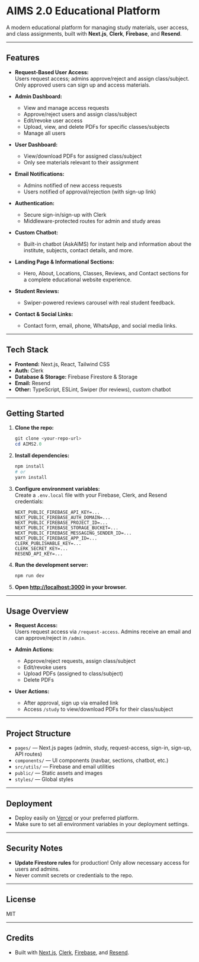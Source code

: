 
# AIMS 2.0 Educational Platform

A modern educational platform for managing study materials, user access, and class assignments, built with **Next.js**, **Clerk**, **Firebase**, and **Resend**.

---

## Features


- **Request-Based User Access:**  
  Users request access; admins approve/reject and assign class/subject. Only approved users can sign up and access materials.

- **Admin Dashboard:**  
  - View and manage access requests  
  - Approve/reject users and assign class/subject  
  - Edit/revoke user access  
  - Upload, view, and delete PDFs for specific classes/subjects  
  - Manage all users

- **User Dashboard:**  
  - View/download PDFs for assigned class/subject  
  - Only see materials relevant to their assignment

- **Email Notifications:**  
  - Admins notified of new access requests  
  - Users notified of approval/rejection (with sign-up link)

- **Authentication:**  
  - Secure sign-in/sign-up with Clerk  
  - Middleware-protected routes for admin and study areas

- **Custom Chatbot:**
  - Built-in chatbot (AskAIMS) for instant help and information about the institute, subjects, contact details, and more.

- **Landing Page & Informational Sections:**
  - Hero, About, Locations, Classes, Reviews, and Contact sections for a complete educational website experience.

- **Student Reviews:**
  - Swiper-powered reviews carousel with real student feedback.

- **Contact & Social Links:**
  - Contact form, email, phone, WhatsApp, and social media links.

---

## Tech Stack

- **Frontend:** Next.js, React, Tailwind CSS
- **Auth:** Clerk
- **Database & Storage:** Firebase Firestore & Storage
- **Email:** Resend
- **Other:** TypeScript, ESLint, Swiper (for reviews), custom chatbot

---

## Getting Started

1. **Clone the repo:**
   ```powershell
   git clone <your-repo-url>
   cd AIMS2.0
   ```

2. **Install dependencies:**
   ```powershell
   npm install
   # or
   yarn install
   ```

3. **Configure environment variables:**  
   Create a `.env.local` file with your Firebase, Clerk, and Resend credentials:
   ```
   NEXT_PUBLIC_FIREBASE_API_KEY=...
   NEXT_PUBLIC_FIREBASE_AUTH_DOMAIN=...
   NEXT_PUBLIC_FIREBASE_PROJECT_ID=...
   NEXT_PUBLIC_FIREBASE_STORAGE_BUCKET=...
   NEXT_PUBLIC_FIREBASE_MESSAGING_SENDER_ID=...
   NEXT_PUBLIC_FIREBASE_APP_ID=...
   CLERK_PUBLISHABLE_KEY=...
   CLERK_SECRET_KEY=...
   RESEND_API_KEY=...
   ```

4. **Run the development server:**
   ```powershell
   npm run dev
   ```

5. **Open [http://localhost:3000](http://localhost:3000) in your browser.**

---

## Usage Overview

- **Request Access:**  
  Users request access via `/request-access`. Admins receive an email and can approve/reject in `/admin`.

- **Admin Actions:**  
  - Approve/reject requests, assign class/subject  
  - Edit/revoke users  
  - Upload PDFs (assigned to class/subject)  
  - Delete PDFs

- **User Actions:**  
  - After approval, sign up via emailed link  
  - Access `/study` to view/download PDFs for their class/subject

---

## Project Structure

- `pages/` — Next.js pages (admin, study, request-access, sign-in, sign-up, API routes)
- `components/` — UI components (navbar, sections, chatbot, etc.)
- `src/utils/` — Firebase and email utilities
- `public/` — Static assets and images
- `styles/` — Global styles

---

## Deployment

- Deploy easily on [Vercel](https://vercel.com/) or your preferred platform.
- Make sure to set all environment variables in your deployment settings.

---

## Security Notes

- **Update Firestore rules** for production! Only allow necessary access for users and admins.
- Never commit secrets or credentials to the repo.

---

## License

MIT

---

## Credits

- Built with [Next.js](https://nextjs.org/), [Clerk](https://clerk.com/), [Firebase](https://firebase.google.com/), and [Resend](https://resend.com/).
